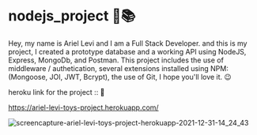 # nodejs_project 🚀📚
Hey, my name is Ariel Levi and I am a Full Stack Developer.
and this is my project,
I created a prototype database and a working API using NodeJS, Express, MongoDb, and Postman.
This project includes the use of middleware / authetication,
several extensions installed using NPM: (Mongoose, JOI, JWT, Bcrypt),
the use of Git,
I hope you'll love it. 😉

heroku link for the project :: 🔗

https://ariel-levi-toys-project.herokuapp.com/

![screencapture-ariel-levi-toys-project-herokuapp-2021-12-31-14_24_43](https://user-images.githubusercontent.com/38177520/147823471-76f614d3-c1cb-4f48-981e-cbfd7949aa67.png)
